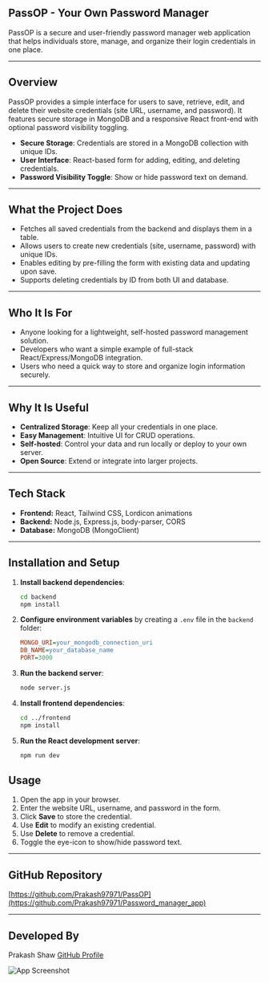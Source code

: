 ## PassOP - Your Own Password Manager

PassOP is a secure and user-friendly password manager web application that helps individuals store, manage, and organize their login credentials in one place.

---

## Overview

PassOP provides a simple interface for users to save, retrieve, edit, and delete their website credentials (site URL, username, and password). It features secure storage in MongoDB and a responsive React front-end with optional password visibility toggling.

- **Secure Storage**: Credentials are stored in a MongoDB collection with unique IDs.
- **User Interface**: React-based form for adding, editing, and deleting credentials.
- **Password Visibility Toggle**: Show or hide password text on demand.

---

## What the Project Does

- Fetches all saved credentials from the backend and displays them in a table.
- Allows users to create new credentials (site, username, password) with unique IDs.
- Enables editing by pre-filling the form with existing data and updating upon save.
- Supports deleting credentials by ID from both UI and database.

---

## Who It Is For

- Anyone looking for a lightweight, self-hosted password management solution.
- Developers who want a simple example of full-stack React/Express/MongoDB integration.
- Users who need a quick way to store and organize login information securely.

---

## Why It Is Useful

- **Centralized Storage**: Keep all your credentials in one place.
- **Easy Management**: Intuitive UI for CRUD operations.
- **Self-hosted**: Control your data and run locally or deploy to your own server.
- **Open Source**: Extend or integrate into larger projects.

---

## Tech Stack

- **Frontend:** React, Tailwind CSS, Lordicon animations
- **Backend:** Node.js, Express.js, body-parser, CORS
- **Database:** MongoDB (MongoClient)

---

## Installation and Setup

1. **Install backend dependencies**:

   ```bash
   cd backend
   npm install
   ```

2. **Configure environment variables** by creating a `.env` file in the `backend` folder:

   ```ini
   MONGO_URI=your_mongodb_connection_uri
   DB_NAME=your_database_name
   PORT=3000
   ```

3. **Run the backend server**:

   ```bash
   node server.js
   ```

4. **Install frontend dependencies**:

   ```bash
   cd ../frontend
   npm install
   ```

5. **Run the React development server**:

   ```bash
   npm run dev
   ```

## Usage

1. Open the app in your browser.
2. Enter the website URL, username, and password in the form.
3. Click **Save** to store the credential.
4. Use **Edit** to modify an existing credential.
5. Use **Delete** to remove a credential.
6. Toggle the eye-icon to show/hide password text.

---

## GitHub Repository

[https://github.com/Prakash97971/PassOP](https://github.com/Prakash97971/Password_manager_app)

---

## Developed By

Prakash Shaw
[GitHub Profile](https://github.com/Prakash97971)

![App Screenshot](<Password_app/assets/Screenshot 2025-06-23 005931.png>)

